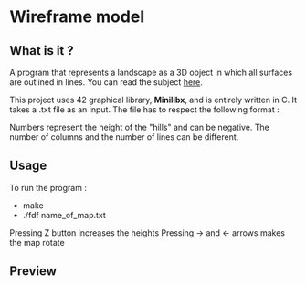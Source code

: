# Wireframe model

## What is it ?

A program that represents a landscape as a 3D object in which all surfaces are outlined in lines. You can read the subject [here](00_Projects/03_Graphic/fdf.pdf).

This project uses 42 graphical library, **Minilibx**, and is entirely written in C. It takes a .txt file as an input. The file has to respect the following format :

Numbers represent the height of the "hills" and can be negative. The number of columns and the number of lines can be different.

## Usage
To run the program :
* make
* ./fdf name_of_map.txt

Pressing Z button increases the heights
Pressing -> and <- arrows makes the map rotate

## Preview



